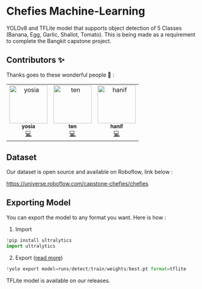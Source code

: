 # Chefies Machine-Learning

YOLOv8 and TFLite model that supports object detection of 5 Classes (Banana, Egg, Garlic, Shallot, Tomato). This is being made as a requirement to complete the Bangkit capstone project.
## Contributors ✨

Thanks goes to these wonderful people 👀 :

<table>
  <tbody>
    <tr>
      <td align="center"><a href="https://github.com/Shizu-ka"><img src="https://avatars.githubusercontent.com/u/58659139?v=4?s=100" width="100px;" alt="yosia"/><br /><sub><b>yosia</b></sub></a><br /><a href="https://github.com/Chefies/Machine-Learning" title="Code">💻</a></td>
      <td align="center"><a href="https://github.com/sfbernado"><img src="https://avatars.githubusercontent.com/u/93238724?v=4?s=100" width="100px;" alt="ten"/><br /><sub><b>ten</b></sub></a><br /><a href="https://github.com/Chefies/Machine-Learning" title="Code">💻</a></td>
      <td align="center"><a href="https://github.com/IkhlasulHanif"><img src="https://avatars.githubusercontent.com/u/88123202?v=4?s=100" width="100px;" alt="hanif"/><br /><sub><b>hanif</b></sub></a><br /><a href="https://github.com/Chefies/Machine-Learning" title="Code">💻</a></td>
    </tr>
    <tr>
  </tbody>
</table>

## Dataset
Our dataset is open source and available on Roboflow, link below : 

https://universe.roboflow.com/capstone-chefies/chefies

## Exporting Model
You can export the model to any format you want. Here is how :
1. Import
```python
!pip install ultralytics
import ultralytics
```
2. Export ([read more](https://docs.ultralytics.com/modes/export/#export-formats))
```python
!yolo export model=runs/detect/train/weights/best.pt format=tflite
```
TFLite model is available on our releases.
